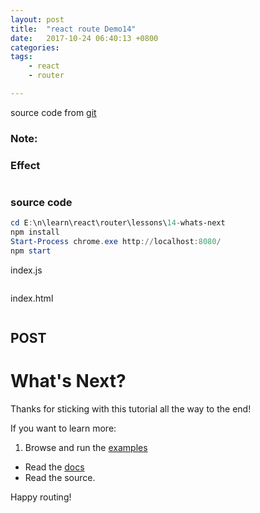 ```yaml
---
layout: post
title:  "react route Demo14"
date:   2017-10-24 06:40:13 +0800
categories:  
tags: 
    - react
    - router

---  
```


source code from [git](https://github.com/reactjs/react-router-tutorial/tree/master/lessons/14-whats-next)

### Note: ###



### Effect ###

![]()

### source code ###

```powershell
cd E:\n\learn\react\router\lessons\14-whats-next
npm install
Start-Process chrome.exe http://localhost:8080/
npm start
```
index.js
```javascript 

```

index.html
```html  

```


## POST ##

# What's Next?

Thanks for sticking with this tutorial all the way to the end!

If you want to learn more:

1. Browse and run the [examples](https://github.com/reactjs/react-router/tree/latest/examples)
- Read the [docs](https://github.com/reactjs/react-router/tree/latest/docs)
- Read the source.

Happy routing!
